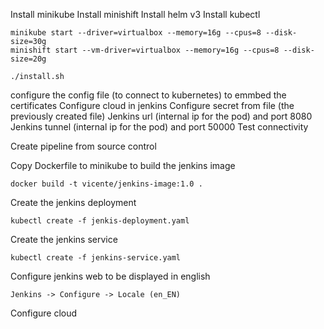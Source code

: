 Install minikube
Install minishift
Install helm v3
Install kubectl

```
minikube start --driver=virtualbox --memory=16g --cpus=8 --disk-size=30g
minishift start --vm-driver=virtualbox --memory=16g --cpus=8 --disk-size=20g
```

```
./install.sh
```

configure the config file (to connect to kubernetes) to emmbed the certificates
Configure cloud in jenkins
Configure secret from file (the previously created file)
Jenkins url (internal ip for the pod) and port 8080
Jenkins tunnel (internal ip for the pod) and port 50000
Test connectivity

Create pipeline from source control


Copy Dockerfile to minikube to build the jenkins image
```
docker build -t vicente/jenkins-image:1.0 .
```

Create the jenkins deployment
```
kubectl create -f jenkis-deployment.yaml
```

Create the jenkins service
```
kubectl create -f jenkins-service.yaml
```

Configure jenkins web to be displayed in english
```
Jenkins -> Configure -> Locale (en_EN)
```

Configure cloud


